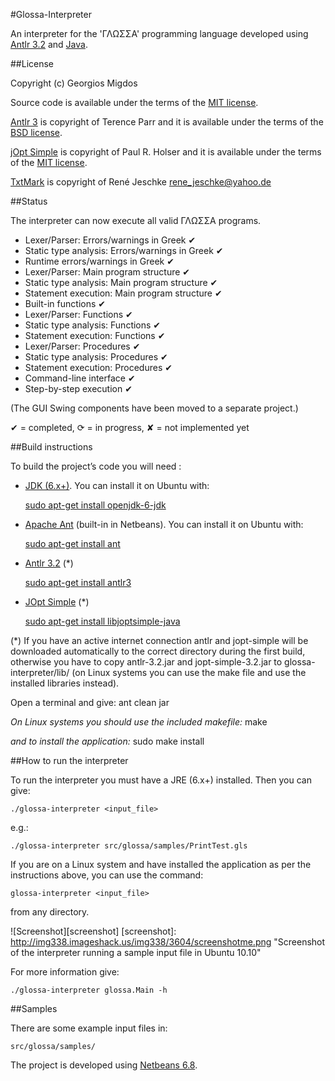 #Glossa-Interpreter

An interpreter for the 'ΓΛΩΣΣΑ' programming language developed using [Antlr 3.2](http://www.antlr.org/) and [Java](http://www.java.com/en/).

##License

Copyright (c) Georgios Migdos

Source code is available under the terms of the [MIT license](http://www.opensource.org/licenses/mit-license.php).

[Antlr 3](http://www.antlr.org/) is copyright of Terence Parr and it is available under the terms of the [BSD license](http://www.antlr.org/license.html).

[jOpt Simple](http://jopt-simple.sourceforge.net/) is copyright of Paul R. Holser and it is available under the terms of the [MIT license](http://www.opensource.org/licenses/mit-license.php).

[TxtMark](https://github.com/rjeschke/txtmark) is copyright of René Jeschke <rene_jeschke@yahoo.de>

##Status

The interpreter can now execute all valid ΓΛΩΣΣΑ programs.

- Lexer/Parser: Errors/warnings in Greek ✔
- Static type analysis: Errors/warnings in Greek ✔
- Runtime errors/warnings in Greek ✔
- Lexer/Parser: Main program structure ✔
- Static type analysis: Main program structure ✔
- Statement execution: Main program structure ✔
- Built-in functions ✔
- Lexer/Parser: Functions ✔
- Static type analysis: Functions ✔
- Statement execution: Functions ✔
- Lexer/Parser: Procedures ✔
- Static type analysis: Procedures ✔
- Statement execution: Procedures ✔
- Command-line interface ✔
- Step-by-step execution ✔

(The GUI Swing components have been moved to a separate project.)

✔ = completed, ⟳ = in progress, ✘ = not implemented yet

##Build instructions

To build the project’s code you will need :

- [JDK (6.x+)](http://www.oracle.com/technetwork/java/javase/downloads/index.html).
You can install it on Ubuntu with:

    [sudo apt-get install openjdk-6-jdk](apt://openjdk-6-jdk)
- [Apache Ant](http://ant.apache.org/) (built-in in Netbeans).
You can install it on Ubuntu with:

    [sudo apt-get install ant](apt://ant)
- [Antlr 3.2](http://www.antlr.org/download/antlr-3.2.jar) (*)

    [sudo apt-get install antlr3](apt://antlr3)
- [JOpt Simple](http://jopt-simple.sourceforge.net/) (*)

    [sudo apt-get install libjoptsimple-java](apt://libjoptsimple-java)

(*) If you have an active internet connection antlr and jopt-simple will be downloaded automatically to the correct directory during the first build, otherwise you have to copy antlr-3.2.jar and jopt-simple-3.2.jar to glossa-interpreter/lib/ (on Linux systems you can use the make file and use the installed libraries instead).


Open a terminal and give:
    ant clean jar

*On Linux systems you should use the included makefile:*
    make

*and to install the application:*
    sudo make install

##How to run the interpreter

To run the interpreter you must have a JRE (6.x+) installed. Then you can give:

    ./glossa-interpreter <input_file>

e.g.:

    ./glossa-interpreter src/glossa/samples/PrintTest.gls

If you are on a Linux system and have installed the application as per the instructions above, you can use the command:

    glossa-interpreter <input_file>

from any directory.

![Screenshot][screenshot]
[screenshot]: http://img338.imageshack.us/img338/3604/screenshotme.png  "Screenshot of the interpreter running a sample input file in Ubuntu 10.10"


For more information give:

    ./glossa-interpreter glossa.Main -h

##Samples

There are some example input files in:

    src/glossa/samples/

The project is developed using [Netbeans 6.8](http://netbeans.org/).

